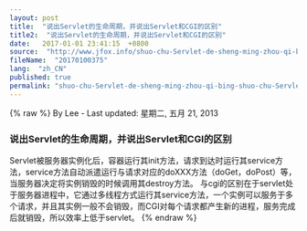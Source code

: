```yaml
---
layout: post
title:  "说出Servlet的生命周期，并说出Servlet和CGI的区别"
title2:  "说出Servlet的生命周期，并说出Servlet和CGI的区别"
date:   2017-01-01 23:41:15  +0800
source:  "http://www.jfox.info/shuo-chu-Servlet-de-sheng-ming-zhou-qi-bing-shuo-chu-Servlet-he-CGI-de-qu-bie.html"
fileName:  "20170100375"
lang:  "zh_CN"
published: true
permalink: "shuo-chu-Servlet-de-sheng-ming-zhou-qi-bing-shuo-chu-Servlet-he-CGI-de-qu-bie.html"
---
```

{% raw %}
By Lee - Last updated: 星期二, 五月 21, 2013

### 说出Servlet的生命周期，并说出Servlet和CGI的区别

Servlet被服务器实例化后，容器运行其init方法，请求到达时运行其service方法，service方法自动派遣运行与请求对应的doXXX方法（doGet，doPost）等，当服务器决定将实例销毁的时候调用其destroy方法。
与cgi的区别在于servlet处于服务器进程中，它通过多线程方式运行其service方法，一个实例可以服务于多个请求，并且其实例一般不会销毁，而CGI对每个请求都产生新的进程，服务完成后就销毁，所以效率上低于servlet。
{% endraw %}
